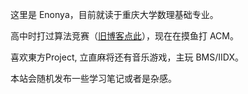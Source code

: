 这里是 Enonya，目前就读于重庆大学数理基础专业。

高中时打过算法竞赛（[旧博客点此](https://enonya.github.io/)），现在在摸鱼打 ACM。

喜欢東方Project, 立直麻将还有音乐游戏，主玩 BMS/IIDX。

本站会随机发布一些学习笔记或者是杂感。
